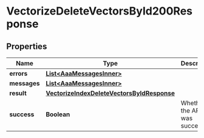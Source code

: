 

# VectorizeDeleteVectorsById200Response


## Properties

| Name | Type | Description | Notes |
|------------ | ------------- | ------------- | -------------|
|**errors** | [**List&lt;AaaMessagesInner&gt;**](AaaMessagesInner.md) |  |  |
|**messages** | [**List&lt;AaaMessagesInner&gt;**](AaaMessagesInner.md) |  |  |
|**result** | [**VectorizeIndexDeleteVectorsByIdResponse**](VectorizeIndexDeleteVectorsByIdResponse.md) |  |  |
|**success** | **Boolean** | Whether the API call was successful |  |




